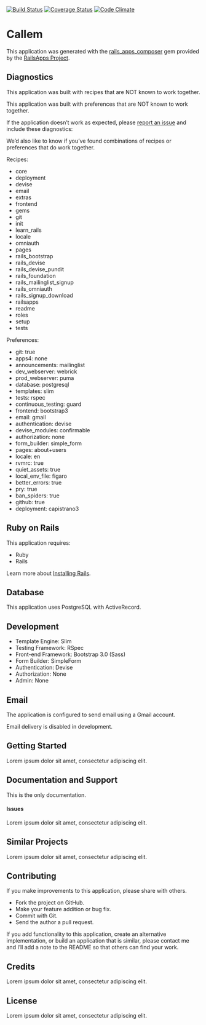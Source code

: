 [![Build Status](https://api.travis-ci.org/ThomasTran/callem.png)](https://api.travis-ci.org/ThomasTran/callem.png) [![Coverage Status](https://coveralls.io/repos/ThomasTran/callem/badge.png?branch=master)](https://coveralls.io/r/ThomasTran/callem?branch=master) [![Code Climate](https://codeclimate.com/github/ThomasTran/callem.png)](https://codeclimate.com/github/ThomasTran/callem)


Callem
=========

This application was generated with the [rails_apps_composer](https://github.com/RailsApps/rails_apps_composer) gem
provided by the [RailsApps Project](http://railsapps.github.io/).

Diagnostics
-----------

This application was built with recipes that are NOT known to work together.

This application was built with preferences that are NOT known to work
together.

If the application doesn’t work as expected, please [report an issue](https://github.com/RailsApps/rails_apps_composer/issues)
and include these diagnostics:

We’d also like to know if you’ve found combinations of recipes or
preferences that do work together.

Recipes:

* core
* deployment
* devise
* email
* extras
* frontend
* gems
* git
* init
* learn_rails
* locale
* omniauth
* pages
* rails_bootstrap
* rails_devise
* rails_devise_pundit
* rails_foundation
* rails_mailinglist_signup
* rails_omniauth
* rails_signup_download
* railsapps
* readme
* roles
* setup
* tests

Preferences:

* git: true
* apps4: none
* announcements: mailinglist
* dev_webserver: webrick
* prod_webserver: puma
* database: postgresql
* templates: slim
* tests: rspec
* continuous_testing: guard
* frontend: bootstrap3
* email: gmail
* authentication: devise
* devise_modules: confirmable
* authorization: none
* form_builder: simple_form
* pages: about+users
* locale: en
* rvmrc: true
* quiet_assets: true
* local_env_file: figaro
* better_errors: true
* pry: true
* ban_spiders: true
* github: true
* deployment: capistrano3

Ruby on Rails
-------------

This application requires:

-   Ruby
-   Rails

Learn more about [Installing Rails](http://railsapps.github.io/installing-rails.html).

Database
--------

This application uses PostgreSQL with ActiveRecord.

Development
-----------

-   Template Engine: Slim
-   Testing Framework: RSpec
-   Front-end Framework: Bootstrap 3.0 (Sass)
-   Form Builder: SimpleForm
-   Authentication: Devise
-   Authorization: None
-   Admin: None

Email
-----

The application is configured to send email using a Gmail account.

Email delivery is disabled in development.

Getting Started
---------------

Lorem ipsum dolor sit amet, consectetur adipiscing elit.

Documentation and Support
-------------------------

This is the only documentation.

#### Issues

Lorem ipsum dolor sit amet, consectetur adipiscing elit.

Similar Projects
----------------

Lorem ipsum dolor sit amet, consectetur adipiscing elit.

Contributing
------------

If you make improvements to this application, please share with others.

-   Fork the project on GitHub.
-   Make your feature addition or bug fix.
-   Commit with Git.
-   Send the author a pull request.

If you add functionality to this application, create an alternative
implementation, or build an application that is similar, please contact
me and I’ll add a note to the README so that others can find your work.

Credits
-------

Lorem ipsum dolor sit amet, consectetur adipiscing elit.

License
-------

Lorem ipsum dolor sit amet, consectetur adipiscing elit.

